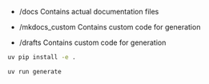  
- /docs
  Contains actual documentation files

- /mkdocs_custom
  Contains custom code for generation

- /drafts
  Contains custom code for generation


```bash
uv pip install -e .
```

```bash
uv run generate
```